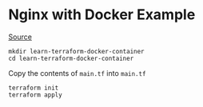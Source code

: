 # Nginx with Docker Example

[Source](https://developer.hashicorp.com/terraform/tutorials/aws-get-started/install-cli)

```
mkdir learn-terraform-docker-container
cd learn-terraform-docker-container
```

Copy the contents of `main.tf` into `main.tf`

```
terraform init
terraform apply
```
